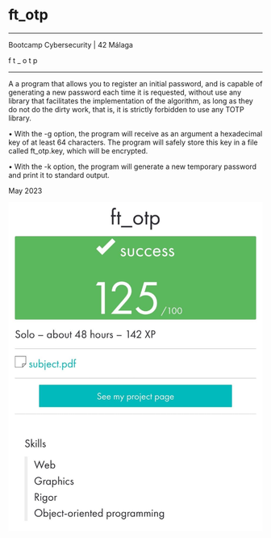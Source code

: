 # ft_otp

_____________________________________
 Bootcamp Cybersecurity | 42 Málaga
 
f t _ o t p
_____________________________________

A a program that allows you to register an initial password, and is capable of generating a new password each time it is requested, without use any library that facilitates the implementation of the algorithm, as long as they do not do the dirty work, that is, it is strictly forbidden to use any TOTP library.

• With the -g option, the program will receive as an argument a hexadecimal key
of at least 64 characters. The program will safely store this key in a file called
ft_otp.key, which will be encrypted.

• With the -k option, the program will generate a new temporary password and print it to standard output.

May 2023


<p align="center"> <img src="https://github.com/cherrero42/BootCamp-Cybersecurity/blob/5040584ebd5ede1f89d2c9e7ae9c37d49e13b7a0/ft_otp/ft_otp.jpeg" /> </p>
